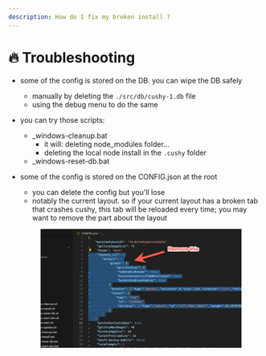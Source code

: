 ```yaml
---
description: How do I fix my broken install ?
---
```


# 🔥 Troubleshooting



* some of the config is stored on the DB. you can wipe the DB safely
  * manually by deleting the `./src/db/cushy-1.db` file&#x20;
  * using the debug menu to do the same



* you can try those scripts:
  * \_windows-cleanup.bat
    * it will: deleting node\_modules folder...
    * deleting the local node install in the  `.cushy` folder
  * \_windows-reset-db.bat



*   some of the config is stored on the CONFIG.json at the root

    * you can delete the config but you'll lose
    * notably the current layout. so if your current layout has a broken tab that crashes cushy, this tab will be reloaded every time; you may want to remove the part about the layout

    <figure><img src=".gitbook/assets/image (1) (1) (1).png" alt=""><figcaption></figcaption></figure>
